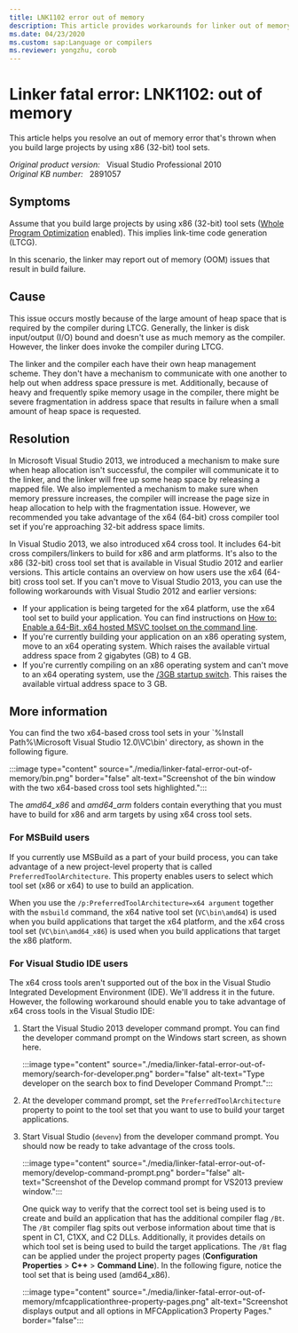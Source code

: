 ```yaml
---
title: LNK1102 error out of memory
description: This article provides workarounds for linker out of memory problems.
ms.date: 04/23/2020
ms.custom: sap:Language or compilers
ms.reviewer: yongzhu, corob
---
```

# Linker fatal error: LNK1102: out of memory

This article helps you resolve an out of memory error that's thrown when you build large projects by using x86 (32-bit) tool sets.

_Original product version:_ &nbsp; Visual Studio Professional 2010  
_Original KB number:_ &nbsp; 2891057

## Symptoms

Assume that you build large projects by using x86 (32-bit) tool sets ([Whole Program Optimization](/cpp/build/reference/gl-whole-program-optimization) enabled). This implies link-time code generation (LTCG).

In this scenario, the linker may report out of memory (OOM) issues that result in build failure.

## Cause

This issue occurs mostly because of the large amount of heap space that is required by the compiler during LTCG. Generally, the linker is disk input/output (I/O) bound and doesn't use as much memory as the compiler. However, the linker does invoke the compiler during LTCG.

The linker and the compiler each have their own heap management scheme. They don't have a mechanism to communicate with one another to help out when address space pressure is met. Additionally, because of heavy and frequently spike memory usage in the compiler, there might be severe fragmentation in address space that results in failure when a small amount of heap space is requested.

## Resolution

In Microsoft Visual Studio 2013, we introduced a mechanism to make sure when heap allocation isn't successful, the compiler will communicate it to the linker, and the linker will free up some heap space by releasing a mapped file. We also implemented a mechanism to make sure when memory pressure increases, the compiler will increase the page size in heap allocation to help with the fragmentation issue. However, we recommended you take advantage of the x64 (64-bit) cross compiler tool set if you're approaching 32-bit address space limits.

In Visual Studio 2013, we also introduced x64 cross tool. It includes 64-bit cross compilers/linkers to build for x86 and arm platforms. It's also to the x86 (32-bit) cross tool set that is available in Visual Studio 2012 and earlier versions. This article contains an overview on how users use the x64 (64-bit) cross tool set. If you can't move to Visual Studio 2013, you can use the following workarounds with Visual Studio 2012 and earlier versions:

- If your application is being targeted for the x64 platform, use the x64 tool set to build your application. You can find instructions on [How to: Enable a 64-Bit, x64 hosted MSVC toolset on the command line](/cpp/build/how-to-enable-a-64-bit-visual-cpp-toolset-on-the-command-line).
- If you're currently building your application on an x86 operating system, move to an x64 operating system. Which raises the available virtual address space from 2 gigabytes (GB) to 4 GB.
- If you're currently compiling on an x86 operating system and can't move to an x64 operating system, use the [/3GB startup switch](/previous-versions/tn-archive/bb124810(v=exchg.65)). This raises the available virtual address space to 3 GB.

## More information

You can find the two x64-based cross tool sets in your `%Install Path%\Microsoft Visual Studio 12.0\VC\bin' directory, as shown in the following figure.

:::image type="content" source="./media/linker-fatal-error-out-of-memory/bin.png" border="false" alt-text="Screenshot of the bin window with the two x64-based cross tool sets highlighted.":::

The *amd64_x86* and *amd64_arm* folders contain everything that you must have to build for x86 and arm targets by using x64 cross tool sets.

### For MSBuild users

If you currently use MSBuild as a part of your build process, you can take advantage of a new project-level property that is called `PreferredToolArchitecture`. This property enables users to select which tool set (x86 or x64) to use to build an application.

When you use the `/p:PreferredToolArchitecture=x64 argument` together with the `msbuild` command, the x64 native tool set (`VC\bin\amd64`) is used when you build applications that target the x64 platform, and the x64 cross tool set (`VC\bin\amd64_x86`) is used when you build applications that target the x86 platform.  

### For Visual Studio IDE users

The x64 cross tools aren't supported out of the box in the Visual Studio Integrated Development Environment (IDE). We'll address it in the future. However, the following workaround should enable you to take advantage of x64 cross tools in the Visual Studio IDE:

1. Start the Visual Studio 2013 developer command prompt. You can find the developer command prompt on the Windows start screen, as shown here.

    :::image type="content" source="./media/linker-fatal-error-out-of-memory/search-for-developer.png"  border="false" alt-text="Type developer on the search box to find Developer Command Prompt.":::

2. At the developer command prompt, set the `PreferredToolArchitecture` property to point to the tool set that you want to use to build your target applications.
3. Start Visual Studio (`devenv`) from the developer command prompt. You should now be ready to take advantage of the cross tools.

    :::image type="content" source="./media/linker-fatal-error-out-of-memory/develop-command-prompt.png"  border="false" alt-text="Screenshot of the Develop command prompt for VS2013 preview window.":::

    One quick way to verify that the correct tool set is being used is to create and build an application that has the additional compiler flag `/Bt`. The `/Bt` compiler flag spits out verbose information about time that is spent in C1, C1XX, and C2 DLLs. Additionally, it provides details on which tool set is being used to build the target applications. The `/Bt` flag can be applied under the project property pages (**Configuration Properties** > **C++** > **Command Line**). In the following figure, notice the tool set that is being used (amd64_x86).  

    :::image type="content" source="./media/linker-fatal-error-out-of-memory/mfcapplicationthree-property-pages.png" alt-text="Screenshot displays output and all options in MFCApplication3 Property Pages." border="false":::

